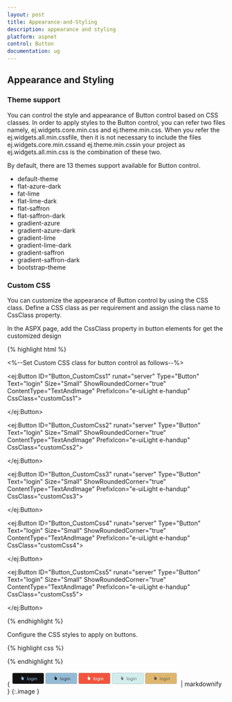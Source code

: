 ```yaml
---
layout: post
title: Appearance-and-Styling
description: appearance and styling 
platform: aspnet
control: Button
documentation: ug
---
```


## Appearance and Styling 

### Theme support

You can control the style and appearance of Button control based on CSS classes. In order to apply styles to the Button control, you can refer two files namely, ej.widgets.core.min.css and ej.theme.min.css. When you refer the ej.widgets.all.min.cssfile, then it is not necessary to include the files ej.widgets.core.min.cssand ej.theme.min.cssin your project as ej.widgets.all.min.css is the combination of these two. 

By default, there are 13 themes support available for Button control.

* default-theme
* flat-azure-dark
* fat-lime
* flat-lime-dark
* flat-saffron
* flat-saffron-dark
* gradient-azure
* gradient-azure-dark
* gradient-lime
* gradient-lime-dark
* gradient-saffron
* gradient-saffron-dark
* bootstrap-theme
### Custom CSS


You can customize the appearance of Button control by using the CSS class. Define a CSS class as per requirement and assign the class name to CssClass property.

In the ASPX page, add the CssClass property in button elements for get the customized design

{% highlight html %}

<%--Set Custom CSS class for button control as follows--%>

<ej:Button ID="Button_CustomCss1" runat="server" Type="Button" Text="login" Size="Small" ShowRoundedCorner="true" ContentType="TextAndImage" PrefixIcon="e-uiLight e-handup" CssClass="customCss1">

</ej:Button>

<ej:Button ID="Button_CustomCss2" runat="server" Type="Button" Text="login" Size="Small" ShowRoundedCorner="true" ContentType="TextAndImage" PrefixIcon="e-uiLight e-handup" CssClass="customCss2">

</ej:Button>

<ej:Button ID="Button_CustomCss3" runat="server" Type="Button" Text="login" Size="Small" ShowRoundedCorner="true" ContentType="TextAndImage" PrefixIcon="e-uiLight e-handup" CssClass="customCss3">

</ej:Button>

<ej:Button ID="Button_CustomCss4" runat="server" Type="Button" Text="login" Size="Small" ShowRoundedCorner="true" ContentType="TextAndImage" PrefixIcon="e-uiLight e-handup" CssClass="customCss4">

</ej:Button>

<ej:Button ID="Button_CustomCss5" runat="server" Type="Button" Text="login" Size="Small" ShowRoundedCorner="true" ContentType="TextAndImage" PrefixIcon="e-uiLight e-handup" CssClass="customCss5">

</ej:Button>



{% endhighlight %}

Configure the CSS styles to apply on buttons.

{% highlight css %}

<style type="text/css" class="cssStyles">

    <%--Customize the button background--%>

    .e-button.customCss1

    {

        background-color: #121111;

    }

    .e-button.customCss2

    {

        background-color: #94bbd5;

    }

    .e-button.customCss3

    {

        background-color: #f3533c;

    }

    .e-button.customCss4

    {

        background-color: #d1eeed;

    }

    .e-button.customCss5

    {

        background-color: #deb66e;

    }

    <%--Customize the button image & text color--%> 

    .e-button.customCss1.e-btn.e-select .e-icon, .e-button.customCss1.e-btn.e-select .e-btntxt

    {

        color: #94bbd5;

    }

    .e-button.customCss2.e-btn.e-select .e-icon, .e-button.customCss2.e-btn.e-select .e-btntxt

    {

        color: #121111;

    }

    .e-button.customCss3.e-btn.e-select .e-icon, .e-button.customCss3.e-btn.e-select .e-btntxt

    {

        color: #cef6f7;

    }

    .e-button.customCss5.e-btn.e-select .e-icon, .e-button.customCss5.e-btn.e-select .e-btntxt

    {

        color: #534f4f;

    }

</style>



{% endhighlight %}



{ ![](Appearance-and-Styling_images/Appearance-and-Styling_img1.png) | markdownify }
{:.image }


